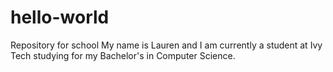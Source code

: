 # hello-world
Repository for school
My name is Lauren and I am currently a student at Ivy Tech studying for my Bachelor's in Computer Science.

